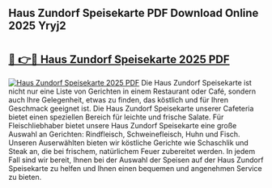 ## Haus Zundorf Speisekarte PDF Download Online 2025 Yryj2

# <h2><a href="http://gc5emp.nevu.top/?p=Haus+Zundorf+Speisekarte">🔗 👉🔴 Haus Zundorf Speisekarte 2025 PDF</a></h2>

[![Haus Zundorf Speisekarte 2025 PDF](https://i.imgur.com/dBaPXMq.png)](http://gc5emp.nevu.top/?p=Haus+Zundorf+Speisekarte)
Die Haus Zundorf Speisekarte ist nicht nur eine Liste von Gerichten in einem Restaurant oder Café, sondern auch Ihre Gelegenheit, etwas zu finden, das köstlich und für Ihren Geschmack geeignet ist. Die Haus Zundorf Speisekarte unserer Cafeteria bietet einen speziellen Bereich für leichte und frische Salate. Für Fleischliebhaber bietet unsere Haus Zundorf Speisekarte eine große Auswahl an Gerichten: Rindfleisch, Schweinefleisch, Huhn und Fisch. Unseren Auserwählten bieten wir köstliche Gerichte wie Schaschlik und Steak an, die bei frischem, natürlichem Feuer zubereitet werden. In jedem Fall sind wir bereit, Ihnen bei der Auswahl der Speisen auf der Haus Zundorf Speisekarte zu helfen und Ihnen einen bequemen und angenehmen Service zu bieten.
